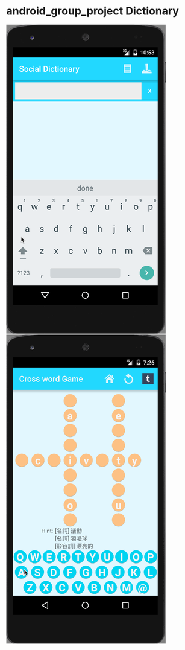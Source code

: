# android_group_project Dictionary
<img src='https://raw.githubusercontent.com/hermitfang/Dictionary/master/demo2.gif' title='Video Walkthrough' width='' alt='Video Walkthrough' />
<img src='https://raw.githubusercontent.com/hermitfang/Dictionary/master/demo.gif' title='Video Walkthrough' width='' alt='Video Walkthrough' />
